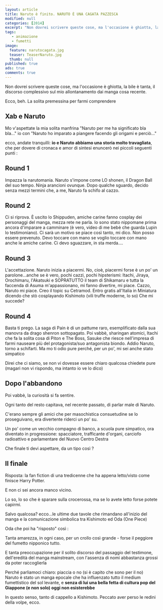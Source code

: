 ```yaml
---
layout: article
title: Naruto è finito. NARUTO È UNA CAGATA PAZZESCA
modified: null
categories: [2014]
excerpt: "Non dovrei scrivere queste cose, ma l'occasione è ghiotta, la bile è tanta..."
tags: 
   - animazione
   - fumetti
image: 
  feature: narutocagata.jpg
  teaser: TeaserNaruto.jpg
  thumb: null
published: true
ads: true
comments: true
---
```



Non dovrei scrivere queste cose, ma l'occasione è ghiotta, la bile è tanta, il discorso complessivo sul mio allontanamento dai manga cosa recente.

Ecco, beh. La solita premessina per farmi comprendere

## Xab e Naruto 

Mo v'aspettate la mia solita manfrina "Naruto per me ha significato bla bla..." io con "Naruto ho imparato a piangere facendo gli origami e perciò..."

ecco, andate tranquilli: **io e Naruto abbiamo una storia molto travagliata**, che per dovere di cronaca e amor di sintesi enuncerò nei piccoli seguenti punti :

## Round 1

Impazza la narutomania. Naruto s'impone come LO shonen, il Dragon Ball del suo tempo. Ninja arancioni ovunque. Dopo qualche sguardo, decido senza mezzi termini che, a me, Naruto fa schifo al cazzo.

## Round 2

Ci si riprova. È uscito lo Shippuden, amiche carine fanno cosplay dei personaggi del manga, mezza rete ne parla. Io sono stato nippomane prima ancora d'imparare a camminare (è vero, video di me bebè che guarda Lupin lo testimoniano). Ci sarà un motivo se piace così tanto, mi dico. Non posso essere prevenuto. Devo toccare con mano se voglio toccare con mano anche le amiche carine. Ci devo sguazzare, in sta merda....  


## Round 3

L'accettazione. Naruto inizia a piacermi. No, cioè, piacermi forse è un po' un parolone...anche se è vero, pochi cazzi, pochi hipsterismi: Itachi, Jiraya, Orochimaru, l'Akatsuki e SOPRATUTTO il team di Shikamaru e tutta la faccenda di Asuma m'appassionano, mi fanno divertire, mi piace. Cazzo, Naruto mi piace. Creo il topic su Cetramod. Entro gratis all'Italia in Miniatura dicendo che stò cosplayando Kishimoto (vili truffe moderne, lo so) Che mi succede?  

## Round 4

Basta ti prego. La saga di Pain è di un pattume raro, esemplificato dalla sua manovra da drago shenron sottopagato. Poi vabbè, sharingan atomici, Itachi che fa la solita cosa di Piton e The Boss, Sasuke che riesce nell'impresa di farmi nauseare più del protagonista/suo antagonista biondo. Addio Naruto, torno a schifarti. Ma mo ti odio pure perché, per un po', mi sei anche stato simpatico

Direi che ci siamo, se non vi dovesse essere chiaro qualcosa chiedete pure (magari non vi rispondo, ma intanto io ve lo dico)

## Dopo l'abbandono

Poi vabbè, la curiosità si fa sentire.

Ogni tanto del resto capitava, nel recente passato, di parlar male di Naruto.

C'erano sempre gli amici che per masochistica consuetudine se lo proseguivano, era divertente riderci un po' su.

Un po' come un vecchio compagno di banco, a scuola pure simpatico, ora diventato in progressione: spacciatore, trafficante d'organi, carciofo radioattivo e parlamentare del Nuovo Centro Destra 

Che finale ti devi aspettare, da un tipo così ?

## Il finale

Risposta: la fan fiction di una tredicenne che ha appena letto/visto come finisce Harry Potter.

E non ci sei ancora manco vicino.

Lo so, lo so che è sparare sulla crocerossa, ma se lo avete letto forse potete capirmi.

Salvo qualcosa? ecco...le ultime due tavole che rimandano all'inizio del manga e la comunicazione simbolica tra Kishimoto ed Oda (One Piece)

Oda che poi ha "risposto" così : 

Tanta amarezza, in ogni caso, per un crollo così grande - forse il peggiore del fumetto nipponico tutto.

E tanta preoccupazione per il solito discorso del passaggio del testimone, dell'eredità del manga mainstream, con l'assenza di nomi abbastanza grossi da poter raccoglierla

Perché parliamoci chiaro: piaccia o no (si è capito che sono per il no) Naruto è stato un manga epocale che ha influenzato tutto il medium fumettistico del sol levante, e **senza di lui una bella fetta di cultura pop del Giappone (e non solo) oggi non esisterebbe**

In questo senso, tanto di cappello a Kishimoto. Peccato aver perso le redini della volpe, ecco.

